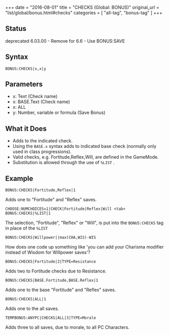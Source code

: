 +++
date = "2016-08-01"
title = "CHECKS (Global: BONUS)"
original_url = "list/global/bonus.html#checks"
categories = [ "all-tag", "bonus-tag" ]
+++

## Status

deprecated 6.03.00 - Remove for 6.6 - Use BONUS:SAVE

## Syntax

`BONUS:CHECKS|x,x|y`

## Parameters

-   x: Text (Check name)
-   x: BASE.Text (Check name)
-   x: ALL
-   y: Number, variable or formula (Save Bonus)



What it Does
------------

-   Adds to the indicated check.
-   Using the `BASE.x` syntax adds to indicated base check (normally
    only used in class progressions).
-   Valid checks, e.g. Fortitude,Reflex,Will, are defined in
    the GameMode.
-   Substitution is allowed through the use of `%LIST` .

Example
-------

`BONUS:CHECKS|Fortitude,Reflex|1`

Adds one to "Fortitude" and "Reflex" saves.

`CHOOSE:NUMCHOICES=1|CHECK|Fortitude|Reflex|Will <tab> BONUS:CHECKS|%LIST|1`

The selection, "Fortitude", "Reflex" or "Will", is put into the
`BONUS:CHECKS` tag in place of the `%LIST`

`BONUS:CHECKS|Willpower||max(CHA,WIS)-WIS`

How does one code up something like 'you can add your Charisma modifier
instead of Wisdom for Willpower saves'?

`BONUS:CHECKS|Fortitude|2|TYPE=Resistance`

Adds two to Fortitude checks due to Resistance.

`BONUS:CHECKS|BASE.Fortitude,BASE.Reflex|1`

Adds one to the base "Fortitude" and "Reflex" saves.

`BONUS:CHECKS|ALL|1`

Adds one to the all saves.

`TEMPBONUS:ANYPC|CHECKS|ALL|3|TYPE=Morale`

Adds three to all saves, due to morale, to all PC Characters.

